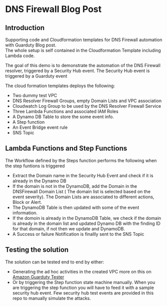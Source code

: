 # DNS Firewall Blog Post

## Introduction

Supporting code and Cloudformation templates for DNS Firewall automation with Guarduty Blog post.  
The whole setup is self contained in the Cloudformation Template including Lambda code.

The goal of this demo is to demonstrate the automation of the DNS Firewall resolver, triggered by a Security Hub event.
The Security Hub event is triggered by a Guarduty event

The cloud formation templates deploys the following: 

* Two dummy test VPC
* DNS Resolver Firewall Groups, empty Domain Lists and VPC association
* Cloudwatch Log Group to be used by the DNS Resolver Firewall Service
* Three Lambda Functions and associated IAM Roles
* A Dynamo DB Table to store the some event info.
* A Step function
* An Event Bridge event rule
* SNS Topic

## Lambda Functions and Step Functions

The Workflow defined by the Steps function performs the following when the step funtions is triggered

* Extract the Domain name in the Security Hub Event and check if it is already in the Dynamo DB
* If the domain is not in the DynamoDB, add the Domain in the DNSFirewall  Domain List ( The domain list is selected based on the event severity). The Domain Lists are associated to different actions, Block or Alert.  
* The DynamoDB Table is then updated with some of the event information.
* If the domoin is already in the DynamoDB Table, we check if the domain is already in the domain list and updated Dynamo DB with the finding ID for that domain, if not then we update and DynamoDB.
* A Success or failure  Notification is finallly sent to the SNS Topic


## Testing the solution

The solution can be tested end to end by either:

* Generating the ad hoc activities in the created VPC more on this on [Amazon Guarduty Tester](https://github.com/awslabs/amazon-guardduty-tester)
* Or by triggering the Step function state machine manually. When you are triggering the step function you will have to feed it with a sample security hub event. Few security hub test events are provided in this repo to manually simulate the attacks.
